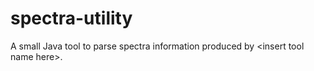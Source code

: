 # spectra-utility
A small Java tool to parse spectra information produced by &lt;insert tool name here>.
